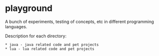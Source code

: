 # playground
A bunch of experiments, testing of concepts, etc in different programming languages.

Description for each directory:

	* java - java related code and pet projects
	* lua - lua related code and pet projects
